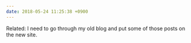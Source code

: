 ```yaml
---
date: 2018-05-24 11:25:38 +0900
---
```

Related: I need to go through my old blog and put some of those posts on the new site.
